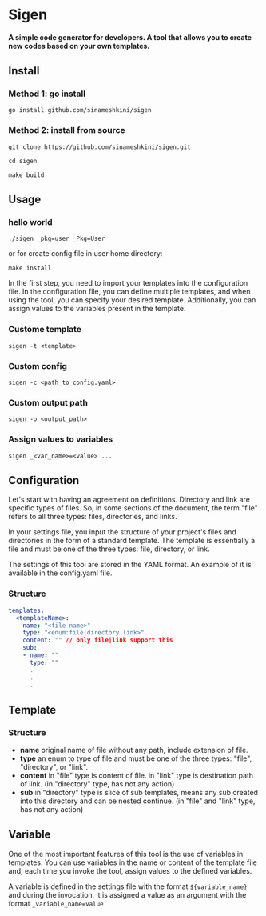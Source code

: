 # Sigen
#### A simple code generator for developers. A tool that allows you to create new codes based on your own templates.

## Install
### Method 1: go install
```shell
go install github.com/sinameshkini/sigen
```
### Method 2: install from source
```shell
git clone https://github.com/sinameshkini/sigen.git

cd sigen

make build
```

## Usage

### hello world
```shell
./sigen _pkg=user _Pkg=User
```
or for create config file in user home directory:
```shell
make install
```

In the first step, you need to import your templates into the configuration file. In the configuration file, you can define multiple templates, and when using the tool, you can specify your desired template. Additionally, you can assign values to the variables present in the template.
### Custome template
```shell
sigen -t <template> 
```

### Custom config
```shell
sigen -c <path_to_config.yaml> 
```

### Custom output path
```shell
sigen -o <output_path> 
```

### Assign values to variables
```shell
sigen _<var_name>=<value> ...
````

## Configuration
Let's start with having an agreement on definitions. Directory and link are specific types of files. So, in some sections of the document, the term "file" refers to all three types: files, directories, and links.

In your settings file, you input the structure of your project's files and directories in the form of a standard template. The template is essentially a file and must be one of the three types: file, directory, or link.

The settings of this tool are stored in the YAML format. An example of it is available in the config.yaml file.
### Structure
```yaml
templates:
  <templateName>:
    name: "<file name>"
    type: "<enum:file|directory|link>"
    content: "" // only file|link support this
    sub:
    - name: ""
      type: ""
      .
      .
      .
```

## Template
### Structure

- **name** original name of file without any path, include extension of file.
- **type** an enum to type of file and must be one of the three types: "file", "directory", or "link".
- **content** in "file" type is content of file. in "link" type is destination path of link. (in "directory" type, has not any action)
- **sub** in "directory" type is slice of sub templates, means any sub created into this directory and can be nested continue. (in "file" and "link" type, has not any action)

## Variable
One of the most important features of this tool is the use of variables
in templates. You can use variables in the name or content of the
template file and, each time you invoke the tool, assign values to 
the defined variables.

A variable is defined in the settings file with the format ```${variable_name}```
and during the invocation, it is assigned a value as an argument 
with the format ```_variable_name=value```